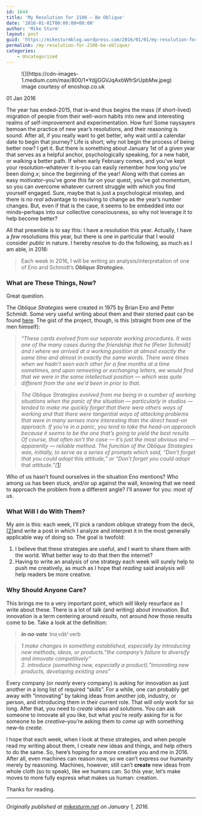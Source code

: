 ```yaml
---
id: 1644
title: 'My Resolution for 2106 — Be Oblique'
date: '2016-01-01T00:00:00+00:00'
author: 'Mike Sturm'
layout: post
guid: 'https://mikesturmblog.wordpress.com/2016/01/01/my-resolution-for-2106-be-oblique/'
permalink: /my-resolution-for-2106-be-oblique/
categories:
    - Uncategorized
---
```


<figure class="wp-caption">![](https://cdn-images-1.medium.com/max/800/1*YdjjGGVJqAxbWfrSrUpbMw.jpeg)<figcaption class="wp-caption-text">image courtesy of enoshop.co.uk</figcaption></figure>01 Jan 2016

The year has ended–2015, that is–and thus begins the mass (if short-lived) migration of people from their well-worn habits into new and interesting realms of self-improvement and experimentation. How fun! Some naysayers bemoan the practice of new year’s resolutions, and their reasoning is sound. After all, if you really want to get better, why wait until a calendar date to begin that journey? Life is short; why not begin the process of being better now? I get it. But there is something about January 1st of a given year that serves as a helpful anchor, psychologically speaking, for a new habit, or walking a better path. If when early February comes, and you’ve kept your resolution–whatever it is–you can easily remember how long you’ve been doing *x*; since the beginning of the year! Along with that comes an easy motivator–you’ve gone *this* far on your quest, you’ve got *momentum*, so you can overcome whatever current struggle with which you find yourself engaged. Sure, maybe that is just a psychological misstep, and there is no *real* advantage to resolving to change as the year’s number changes. But, even if that is the case, it seems to be embedded into our minds–perhaps into our collective consciousness, so why not leverage it to help become better?

All that preamble is to say this: I have a resolution this year. Actually, I have a *few* resolutions this year, but there is one in particular that I would consider *public* in nature. I hereby resolve to do the following, as much as I am able, in 2016:

> Each week in 2016, I will be writing an analysis/interpretation of one of Eno and Schmidt’s ***Oblique Strategies.***

### What are These Things, Now?

Great question.

The *Oblique Strategies* were created in 1975 by Brian Eno and Peter Schmidt. Some very useful writing about them and their storied past can be found [here](http://www.rtqe.net/ObliqueStrategies/OSintro.html). The gist of the project, though, is this (straight from one of the men himself):

> *“These cards evolved from our separate working procedures. It was one of the many cases during the friendship that he \[Peter Schmidt\] and I where we arrived at a working position at almost exactly the same time and almost in exactly the same words. There were times when we hadn’t seen each other for a few months at a time sometimes, and upon remeeting or exchanging letters, we would find that we were in the same intellectual position — which was quite different from the one we’d been in prior to that.*

> *The Oblique Strategies evolved from me being in a number of working situations when the panic of the situation — particularly in studios — tended to make me quickly forget that there were others ways of working and that there were tangential ways of attacking problems that were in many senses more interesting than the direct head-on approach. If you’re in a panic, you tend to take the head-on approach because it seems to be the one that’s going to yield the best results Of course, that often isn’t the case — it’s just the most obvious and — apparently — reliable method. The function of the Oblique Strategies was, initially, to serve as a series of prompts which said, “Don’t forget that you could adopt* this *attitude,” or “Don’t forget you could adopt* that *attitude.”\[*[*1*](http://www.mikesturm.net/home/my-resolution-for-2016-be-oblique#fn:1)*\]*

Who of us hasn’t found ourselves in the situation Eno mentions? Who among us has been stuck, and/or up against the wall, knowing that we need to approach the problem from a different angle? I’ll answer for you: *most of us*.

### What Will I do With Them?

My aim is this: each week, I’ll pick a random oblique strategy from the deck,\[[2](http://www.mikesturm.net/home/my-resolution-for-2016-be-oblique#fn:2)\]and write a post in which I analyze and interpret it in the most generally applicable way of doing so. The goal is twofold:

1. I believe that these strategies are useful, and I want to share them with the world. What better way to do that then the internet?
2. Having to write an analysis of one strategy each week will surely help to push me creatively, as much as I hope that *reading* said analysis will help readers be more creative.

### Why Should Anyone Care?

This brings me to a very important point, which will likely resurface as I write about these. There is a lot of talk (and writing) about innovation. But innovation is a term centering around *results*, not around *how* those results come to be. Take a look at the definition:

> ***in·no·vate*** *ˈinəˌvāt/* verb

> *1.make changes in something established, especially by introducing new methods, ideas, or products.”the company’s failure to diversify and innovate competitively”  
>  2. introduce (something new, especially a product).”innovating new products, developing existing ones”*

Every company (or *nearly* every company) is asking for innovation as just another in a long list of required “skills”. For a while, one can probably get away with “innovating” by taking ideas from another job, industry, or person, and introducing them in their current role. That will only work for so long. After that, you need to *create* ideas and solutions. You can ask someone to innovate all you like, but what you’re *really* asking for is for someone to be *creative*–you’re asking them to *come up* with something new–to *create*.

I hope that each week, when I look at these strategies, and when people read my writing about them, I create new ideas and things, and help others to do the same. So, here’s hoping for a more creative you and me in 2016. After all, even machines can reason now, so we can’t express our humanity merely by reasoning. Machines, however, still can’t **create** new ideas from whole cloth (so to speak), like we humans can. So this year, let’s make moves to more fully express what makes us human: creation.

Thanks for reading.

---

*Originally published at* [*mikesturm.net*](http://www.mikesturm.net/home/my-resolution-for-2016-be-oblique) *on January 1, 2016.*
